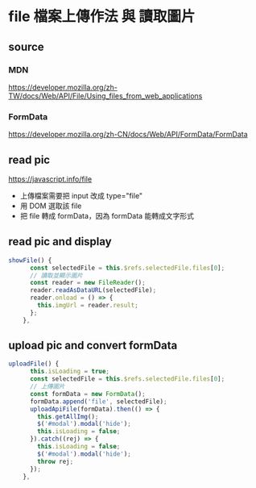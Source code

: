 # file 檔案上傳作法 與 讀取圖片

## source

### MDN

https://developer.mozilla.org/zh-TW/docs/Web/API/File/Using_files_from_web_applications

### FormData

https://developer.mozilla.org/zh-CN/docs/Web/API/FormData/FormData

## read pic

https://javascript.info/file

- 上傳檔案需要把 input 改成 type="file"
- 用 DOM 選取該 file
- 把 file 轉成 formData，因為 formData 能轉成文字形式

## read pic and display

```js
showFile() {
      const selectedFile = this.$refs.selectedFile.files[0];
      // 讀取並顯示圖片
      const reader = new FileReader();
      reader.readAsDataURL(selectedFile);
      reader.onload = () => {
        this.imgUrl = reader.result;
      };
    },
```

## upload pic and convert formData

```js
uploadFile() {
      this.isLoading = true;
      const selectedFile = this.$refs.selectedFile.files[0];
      // 上傳圖片
      const formData = new FormData();
      formData.append('file', selectedFile);
      uploadApiFile(formData).then(() => {
        this.getAllImg();
        $('#modal').modal('hide');
        this.isLoading = false;
      }).catch((rej) => {
        this.isLoading = false;
        $('#modal').modal('hide');
        throw rej;
      });
    },
```
